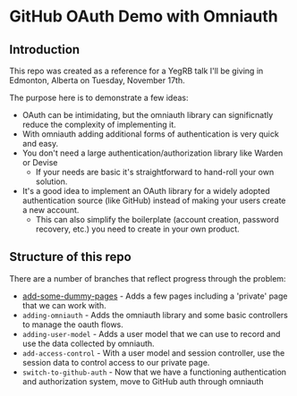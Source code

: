 # GitHub OAuth Demo with Omniauth

## Introduction
This repo was created as a reference for a YegRB talk I'll be giving in Edmonton, Alberta on Tuesday, November 17th.

The purpose here is to demonstrate a few ideas:
* OAuth can be intimidating, but the omniauth library can significnatly reduce the complexity of implementing it.
* With omniauth adding additional forms of authentication is very quick and easy.
* You don't need a large authentication/authorization library like Warden or Devise
  * If your needs are basic it's straightforward to hand-roll your own solution.
* It's a good idea to implement an OAuth library for a widely adopted authentication source (like GitHub) instead of making your users create a new account.
  * This can also simplify the boilerplate (account creation, password recovery, etc.) you need to create in your own product.

## Structure of this repo
There are a number of branches that reflect progress through the problem:

* [add-some-dummy-pages](tree/add-some-dummy-pages) - Adds a few pages including a 'private' page that we can work with.
* `adding-omniauth` - Adds the omniauth library and some basic controllers to manage the oauth flows.
* `adding-user-model` - Adds a user model that we can use to record and use the data collected by omniauth.
* `add-access-control` - With a user model and session controller, use the session data to control access to our private page.
* `switch-to-github-auth` - Now that we have a functioning authentication and authorization system, move to GitHub auth through omniauth
